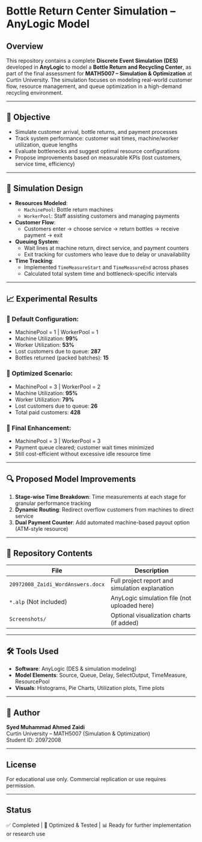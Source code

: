 # Bottle Return Center Simulation – AnyLogic Model

## Overview
This repository contains a complete **Discrete Event Simulation (DES)** developed in **AnyLogic** to model a **Bottle Return and Recycling Center**, as part of the final assessment for **MATH5007 – Simulation & Optimization** at Curtin University. The simulation focuses on modeling real-world customer flow, resource management, and queue optimization in a high-demand recycling environment.

---

## 🎯 Objective
- Simulate customer arrival, bottle returns, and payment processes
- Track system performance: customer wait times, machine/worker utilization, queue lengths
- Evaluate bottlenecks and suggest optimal resource configurations
- Propose improvements based on measurable KPIs (lost customers, service time, efficiency)

---

## 🧩 Simulation Design
- **Resources Modeled**:
  - `MachinePool`: Bottle return machines
  - `WorkerPool`: Staff assisting customers and managing payments
- **Customer Flow**:
  - Customers enter → choose service → return bottles → receive payment → exit
- **Queuing System**:
  - Wait lines at machine return, direct service, and payment counters
  - Exit tracking for customers who leave due to delay or unavailability
- **Time Tracking**:
  - Implemented `TimeMeasureStart` and `TimeMeasureEnd` across phases
  - Calculated total system time and bottleneck-specific intervals

---

## 📈 Experimental Results
### 🔹 Default Configuration:
- MachinePool = 1 | WorkerPool = 1
- Machine Utilization: **99%**
- Worker Utilization: **53%**
- Lost customers due to queue: **287**
- Bottles returned (packed batches): **15**

### 🔹 Optimized Scenario:
- MachinePool = 3 | WorkerPool = 2
- Machine Utilization: **95%**
- Worker Utilization: **79%**
- Lost customers due to queue: **26**
- Total paid customers: **428**

### 🔹 Final Enhancement:
- MachinePool = 3 | WorkerPool = 3
- Payment queue cleared; customer wait times minimized
- Still cost-efficient without excessive idle resource time

---

## 🔍 Proposed Model Improvements
1. **Stage-wise Time Breakdown**: Time measurements at each stage for granular performance tracking
2. **Dynamic Routing**: Redirect overflow customers from machines to direct service
3. **Dual Payment Counter**: Add automated machine-based payout option (ATM-style resource)

---

## 📁 Repository Contents
| File | Description |
|------|-------------|
| `20972008_Zaidi_WordAnswers.docx` | Full project report and simulation explanation |
| `*.alp` (Not included) | AnyLogic simulation file (not uploaded here) |
| `Screenshots/` | Optional visualization charts (if added) |

---

## 🛠 Tools Used
- **Software**: AnyLogic (DES & simulation modeling)
- **Model Elements**: Source, Queue, Delay, SelectOutput, TimeMeasure, ResourcePool
- **Visuals**: Histograms, Pie Charts, Utilization plots, Time plots

---

## 👤 Author
**Syed Muhammad Ahmed Zaidi**  
Curtin University – MATH5007 (Simulation & Optimization)  
Student ID: 20972008

---

## License
For educational use only. Commercial replication or use requires permission.

---

## Status
✅ Completed | 🧪 Optimized & Tested | 📊 Ready for further implementation or research use
